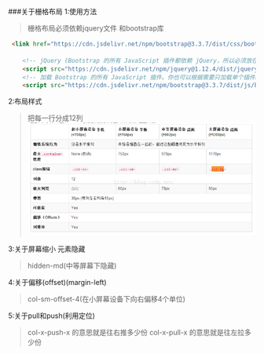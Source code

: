 ###关于栅格布局
1:使用方法
>栅格布局必须依赖jquery文件  和bootstrap库
```html
 <link href="https://cdn.jsdelivr.net/npm/bootstrap@3.3.7/dist/css/bootstrap.min.css" rel="stylesheet">

    <!-- jQuery (Bootstrap 的所有 JavaScript 插件都依赖 jQuery，所以必须放在前边) -->
    <script src="https://cdn.jsdelivr.net/npm/jquery@1.12.4/dist/jquery.min.js"></script>
    <!-- 加载 Bootstrap 的所有 JavaScript 插件。你也可以根据需要只加载单个插件。 -->
    <script src="https://cdn.jsdelivr.net/npm/bootstrap@3.3.7/dist/js/bootstrap.min.js"></script>
```
2:布局样式
>把每一行分成12列  
![栅格控制](img/shange.png)

3:关于屏幕缩小 元素隐藏
>hidden-md(中等屏幕下隐藏)

4:关于偏移(offset)(margin-left)
>col-sm-offset-4(在小屏幕设备下向右偏移4个单位)

5:关于pull和push(利用定位)
> col-x-push-x 的意思就是往右推多少份
>col-x-pull-x 的意思就是往左拉多少份

